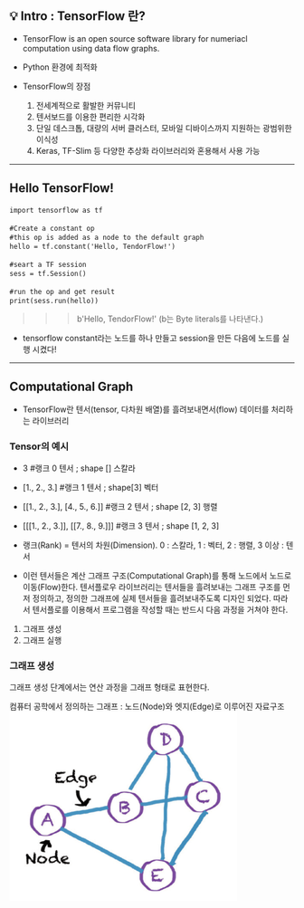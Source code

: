 ## 💡 Intro : TensorFlow 란?

+ TensorFlow is an open source software library for numeriacl computation using data flow graphs.

+ Python 환경에 최적화 

+ TensorFlow의 장점 

  1. 전세계적으로 활발한 커뮤니티
  2. 텐서보드를 이용한 편리한 시각화 
  3. 단일 데스크톱, 대량의 서버 클러스터, 모바일 디바이스까지 지원하는 광범위한 이식성
  4. Keras, TF-Slim 등 다양한 추상화 라이브러리와 혼용해서 사용 가능 

___

## Hello TensorFlow!
```
import tensorflow as tf

#Create a constant op 
#this op is added as a node to the default graph
hello = tf.constant('Hello, TendorFlow!')

#seart a TF session
sess = tf.Session()

#run the op and get result 
print(sess.run(hello))

```
>>> b'Hello, TendorFlow!' (b는 Byte literals를 나타낸다.)
 
 +  tensorflow constant라는 노드를 하나 만들고 session을 만든 다음에 노드를 실행 시켰다! 

___

## Computational Graph

+ TensorFlow란 텐서(tensor, 다차원 배열)를 흘려보내면서(flow) 데이터를 처리하는 라이브러리 

### Tensor의 예시 
+ 3 #랭크 0 텐서 ; shape [] 스칼라
+ [1., 2., 3.] #랭크 1 텐서 ; shape[3] 벡터
+ [[1., 2., 3.], [4., 5., 6.]] #랭크 2 텐서 ; shape [2, 3] 행렬
+ [[[1., 2., 3.]], [[7., 8., 9.]]] #랭크 3 텐서 ; shape [1, 2, 3]

+ 랭크(Rank) = 텐서의 차원(Dimension). 
  0 : 스칼라, 1 : 벡터, 2 : 행렬, 3 이상 : 텐서  


+ 이런 텐서들은 계산 그래프 구조(Computational Graph)를 통해 노드에서 노드로 이동(Flow)한다. 텐서플로우 라이브러리는 텐서들을 흘려보내는 그래프 구조를 먼저 정의하고, 정의한 그래프에 실제 텐서들을 흘려보내주도록 디자인 되었다. 따라서 텐서플로를 이용해서 프로그램을 작성할 때는 반드시 다음 과정을 거쳐야 한다.

1. 그래프 생성
2. 그래프 실행 

### 그래프 생성 

그래프 생성 단계에서는 연산 과정을 그래프 형태로 표현한다. 

컴퓨터 공학에서 정의하는 그래프 : 노드(Node)와 엣지(Edge)로 이루어진 자료구조
![1](../img/1.PNG)